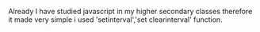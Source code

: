 Already I have  studied javascript in my higher secondary classes therefore it made very simple i used 'setinterval','set clearinterval' function.
